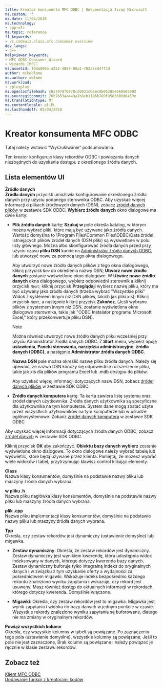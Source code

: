 ```yaml
---
title: Kreator konsumenta MFC ODBC | Dokumentacja firmy Microsoft
ms.custom: ''
ms.date: 11/04/2016
ms.technology:
- cpp-mfc
ms.topic: reference
f1_keywords:
- vc.codewiz.class.mfc.consumer.overview
dev_langs:
- C++
helpviewer_keywords:
- MFC ODBC Consumer Wizard
- wizards [MFC]
ms.assetid: f64a890b-a252-4887-88a1-782a7cd4ff3d
author: mikeblome
ms.author: mblome
ms.workload:
- cplusplus
ms.openlocfilehash: c8a707df6878cd0031cb2ec9b06285e568503992
ms.sourcegitcommit: 76b7653ae443a2b8eb1186b789f8503609d6453e
ms.translationtype: MT
ms.contentlocale: pl-PL
ms.lasthandoff: 05/04/2018
---
```

# <a name="mfc-odbc-consumer-wizard"></a>Kreator konsumenta MFC ODBC
Tutaj należy wstawić "Wyszukiwanie" podsumowania.  
  
 Ten kreator konfiguruje klasy rekordów ODBC i powiązania danych niezbędnych do uzyskania dostępu z określonego źródła danych.  
  
## <a name="uielement-list"></a>Lista elementów UI  
 **Źródło danych**  
 **Źródła danych** przycisk umożliwia konfigurowanie określonego źródła danych przy użyciu podanego sterownika ODBC. Aby uzyskać więcej informacji o plikach źródłowych danych (DSN), zobacz [źródeł danych plików](https://msdn.microsoft.com/library/ms715401.aspx) w zestawie SDK ODBC. **Wybierz źródło danych** okno dialogowe ma dwie karty:  
  
-   **Plik źródła danych** kartę: **Szukaj w** pole określa katalog, w którym można wybrać pliki, które mają być używane jako źródła danych. Wartość domyślna to \Program Files\Common Files\ODBC\Data źródeł. Istniejących plików źródeł danych (DSN pliki) są wyświetlane w polu listy głównego. Można albo skonfigurować źródła danych przed przy użyciu czasu **pliku DSN** karcie na [Administrator źródła danych ODBC](https://msdn.microsoft.com/library/ms714024.aspx), lub utworzyć nowe za pomocą tego okna dialogowego.  
  
     Aby utworzyć nowe źródło danych plików z tego okna dialogowego, kliknij przycisk `New` do określenia nazwy DSN; **Utwórz nowe źródło danych** zostanie wyświetlone okno dialogowe. W **Utwórz nowe źródło danych** okna dialogowego, wybierz odpowiedni sterownik a kliknij przycisk `Next`; kliknij przycisk **Przeglądaj**i wybierz nazwę pliku, który ma być używany jako źródło danych (trzeba wybrać "Wszystkie pliki" Widok z systemem innym niż DSN plików, takich jak pliki xls); Kliknij przycisk `Next`, a następnie kliknij przycisk **Zakończ**. (Jeśli wybrano plików z systemem innym niż DSN, zostanie wyświetlona okno dialogowe sterownika, takie jak "ODBC Instalator programu Microsoft Excel," który przekonwertuje pliku DSN).  
  
    > [!NOTE]
    >  Można również utworzyć nowe źródło danych pliku wcześniej przy użyciu Administrator źródła danych ODBC. Z **Start** menu, wybierz opcję **ustawienia**, **Panelu sterowania**, **narzędzia administracyjne**, **źródła danych (ODBC)**, a następnie **Administrator źródła danych ODBC**.  
  
     **Nazwa DSN** pole można określić nazwę pliku źródła danych. Należy się upewnić, że nazwa DSN kończy się odpowiednie rozszerzenie pliku, takie jak xls dla plików programu Excel lub .mdb dostępu do plików.  
  
     Aby uzyskać więcej informacji dotyczących nazw DSN, zobacz [źródeł danych plików](https://msdn.microsoft.com/library/ms715401.aspx) w zestawie SDK ODBC.  
  
-   **Źródło danych komputera** kartę: Ta karta zawiera listę systemu oraz źródeł danych użytkownika. Źródła danych użytkownika są specyficzne dla użytkownika na tym komputerze. System dane mogą zostać użyte przez wszystkich użytkowników na tym komputerze lub w usłudze ogólnosystemowe. Zobacz [źródeł danych komputera](https://msdn.microsoft.com/library/ms710952.aspx) w zestawie SDK ODBC  
  
 Aby uzyskać więcej informacji dotyczących źródła danych ODBC, zobacz [źródeł danych](https://msdn.microsoft.com/library/ms711688.aspx) w zestawie SDK ODBC.  
  
 Kliknij przycisk **OK** aby zakończyć. **Obiektu bazy danych wybierz** zostanie wyświetlone okno dialogowe. To okno dialogowe należy wybrać tabelę lub wyświetlić, które będą używane przez klienta. Pamiętaj, że możesz wybrać wiele widoków i tabel, przytrzymując klawisz control klikając elementy.  
  
 **Class**  
 Nazwa klasy konsumentów, domyślnie na podstawie nazwy pliku lub maszyny źródła danych wybrana.  
  
 **w pliku .h**  
 Nazwa pliku nagłówka klasy konsumentów, domyślnie na podstawie nazwy pliku lub maszyny źródła danych wybrana.  
  
 **plik .cpp**  
 Nazwa pliku implementacji klasy konsumentów, domyślnie na podstawie nazwy pliku lub maszyny źródła danych wybrana.  
  
 **Typ**  
 Określa, czy zestaw rekordów jest dynamiczny (ustawienie domyślne) lub migawka.  
  
-   **Zestaw dynamiczny**: Określa, że zestaw rekordów jest dynamiczny. Zestaw dynamiczny jest wynikiem kwerendę, która udostępnia widok indeksowany w danych, którego dotyczy kwerenda bazy danych. Zestaw dynamiczny buforuje tylko integralną indeks do oryginalnych danych i w związku z tym uzyskanie oferty a wydajności za pośrednictwem migawki. Wskazuje indeks bezpośrednio każdego rekordu znaleziono wyniku zapytania i wskazuje, czy rekord jest usuwany. Masz również dostęp do aktualnych informacji w rekordach, którego dotyczy kwerenda. Domyślnie włączone.  
  
-   **Migawki**: Określa, czy zestaw rekordów jest to migawka. Migawka jest wynik zapytania i widoku do bazy danych w jednym punkcie w czasie. Wszystkie rekordy znaleziono wyniku zapytania są buforowane, dlatego nie ma zmiany w oryginalnym rekordów.  
  
 **Powiąż wszystkich kolumn**  
 Określa, czy wszystkie kolumny w tabeli są powiązane. Po zaznaczeniu tego pola (ustawienie domyślne), wszystkie kolumny są powiązane; Jeśli to pole nie jest zaznaczone, Brak kolumn są powiązane i należy powiązać je ręcznie w klasie zestawu rekordów.  
  
## <a name="see-also"></a>Zobacz też  
 [Klient MFC ODBC](../../mfc/reference/adding-an-mfc-odbc-consumer.md)   
 [Dodawanie funkcji z kreatorami kodów](../../ide/adding-functionality-with-code-wizards-cpp.md)


